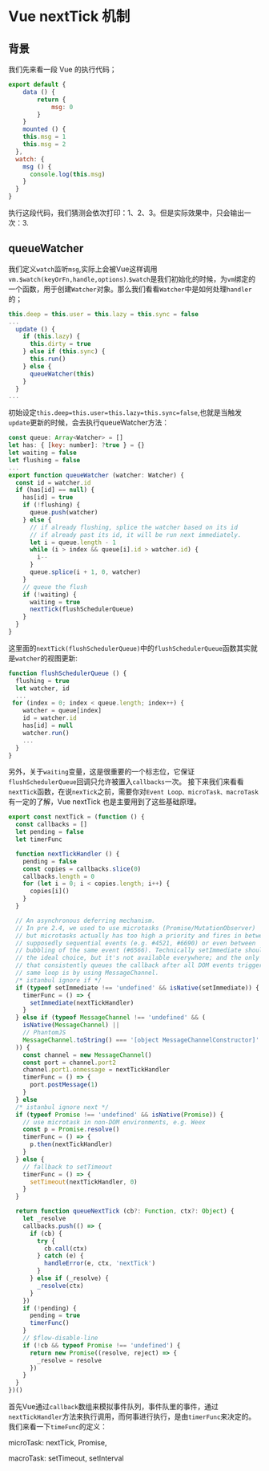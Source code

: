 <!--
 * @Author: tangKa
 * @Date: 2020-05-11 13:57:32
 * @LastEditors: tangKa
 * @LastEditTime: 2020-05-11 14:00:52
 * @Description: file content
 -->

# Vue nextTick 机制

## 背景

我们先来看一段 Vue 的执行代码；

```javascript
export default {
    data () {
        return {
            msg: 0
        }
    }
    mounted () {
    this.msg = 1
    this.msg = 2
  },
  watch: {
    msg () {
      console.log(this.msg)
    }
  }
}
```

执行这段代码，我们猜测会依次打印：1、2、3。但是实际效果中，只会输出一次：3.


## queueWatcher

我们定义`watch`监听`msg`,实际上会被Vue这样调用`vm.$watch(keyOrFn,handle,options)`.`$watch`是我们初始化的时候，为`vm`绑定的一个函数，用于创建`Watcher`对象。那么我们看看`Watcher`中是如何处理`handler`的；

```javascript
this.deep = this.user = this.lazy = this.sync = false
...
  update () {
    if (this.lazy) {
      this.dirty = true
    } else if (this.sync) {
      this.run()
    } else {
      queueWatcher(this)
    }
  }
...

```

初始设定`this.deep=this.user=this.lazy=this.sync=false`,也就是当触发`update`更新的时候，会去执行queueWatcher方法：

```javascript
const queue: Array<Watcher> = []
let has: { [key: number]: ?true } = {}
let waiting = false
let flushing = false
...
export function queueWatcher (watcher: Watcher) {
  const id = watcher.id
  if (has[id] == null) {
    has[id] = true
    if (!flushing) {
      queue.push(watcher)
    } else {
      // if already flushing, splice the watcher based on its id
      // if already past its id, it will be run next immediately.
      let i = queue.length - 1
      while (i > index && queue[i].id > watcher.id) {
        i--
      }
      queue.splice(i + 1, 0, watcher)
    }
    // queue the flush
    if (!waiting) {
      waiting = true
      nextTick(flushSchedulerQueue)
    }
  }
}

```
 
这里面的`nextTick(flushSchedulerQueue)`中的`flushSchedulerQueue`函数其实就是`watcher`的视图更新:

``` javascript
function flushSchedulerQueue () {
  flushing = true
  let watcher, id
  ...
 for (index = 0; index < queue.length; index++) {
    watcher = queue[index]
    id = watcher.id
    has[id] = null
    watcher.run()
    ...
  }
}
```

另外，关于`waiting`变量，这是很重要的一个标志位，它保证`flushSchedulerQueue`回调只允许被置入`callbacks`一次。
接下来我们来看看`nextTick`函数，在说`nexTick`之前，需要你对`Event Loop、microTask、macroTask`有一定的了解，Vue nextTick 也是主要用到了这些基础原理。

``` javascript
export const nextTick = (function () {
  const callbacks = []
  let pending = false
  let timerFunc

  function nextTickHandler () {
    pending = false
    const copies = callbacks.slice(0)
    callbacks.length = 0
    for (let i = 0; i < copies.length; i++) {
      copies[i]()
    }
  }

  // An asynchronous deferring mechanism.
  // In pre 2.4, we used to use microtasks (Promise/MutationObserver)
  // but microtasks actually has too high a priority and fires in between
  // supposedly sequential events (e.g. #4521, #6690) or even between
  // bubbling of the same event (#6566). Technically setImmediate should be
  // the ideal choice, but it's not available everywhere; and the only polyfill
  // that consistently queues the callback after all DOM events triggered in the
  // same loop is by using MessageChannel.
  /* istanbul ignore if */
  if (typeof setImmediate !== 'undefined' && isNative(setImmediate)) {
    timerFunc = () => {
      setImmediate(nextTickHandler)
    }
  } else if (typeof MessageChannel !== 'undefined' && (
    isNative(MessageChannel) ||
    // PhantomJS
    MessageChannel.toString() === '[object MessageChannelConstructor]'
  )) {
    const channel = new MessageChannel()
    const port = channel.port2
    channel.port1.onmessage = nextTickHandler
    timerFunc = () => {
      port.postMessage(1)
    }
  } else
  /* istanbul ignore next */
  if (typeof Promise !== 'undefined' && isNative(Promise)) {
    // use microtask in non-DOM environments, e.g. Weex
    const p = Promise.resolve()
    timerFunc = () => {
      p.then(nextTickHandler)
    }
  } else {
    // fallback to setTimeout
    timerFunc = () => {
      setTimeout(nextTickHandler, 0)
    }
  }

  return function queueNextTick (cb?: Function, ctx?: Object) {
    let _resolve
    callbacks.push(() => {
      if (cb) {
        try {
          cb.call(ctx)
        } catch (e) {
          handleError(e, ctx, 'nextTick')
        }
      } else if (_resolve) {
        _resolve(ctx)
      }
    })
    if (!pending) {
      pending = true
      timerFunc()
    }
    // $flow-disable-line
    if (!cb && typeof Promise !== 'undefined') {
      return new Promise((resolve, reject) => {
        _resolve = resolve
      })
    }
  }
})()

```

首先Vue通过`callback`数组来模拟事件队列，事件队里的事件，通过`nextTickHandler`方法来执行调用，而何事进行执行，是由`timerFunc`来决定的。我们来看一下`timeFunc`的定义：



microTask: nextTick, Promise, 

macroTask: setTimeout, setInterval